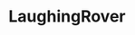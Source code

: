 ---
title: LaughingRover
github: https://github.com/LaughingRover
mode: dark
transition: 1s
score: 86.4
archetype:
- Code
- Innovative
- Little Bit of Everything
---